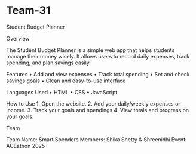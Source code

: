 # Team-31
Student Budget Planner

  Overview

The Student Budget Planner is a simple web app that helps students manage their money wisely.
It allows users to record daily expenses, track spending, and plan savings easily.

  Features
	•	Add and view expenses
	•	Track total spending
	•	Set and check savings goals
	•	Clean and easy-to-use interface

  Languages Used
	•	HTML
	•	CSS
	•	JavaScript

  How to Use
	1.	Open the website.
	2.	Add your daily/weekly expenses or income.
  3.  Track your goals and spendings
	4.	View totals and progress on your goals.

  Team

Team Name: Smart Spenders
Members: Shika Shetty & Shreenidhi
Event: ACEathon 2025

